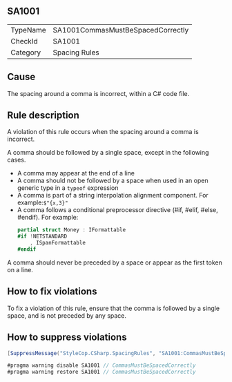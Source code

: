 ﻿## SA1001

<table>
<tr>
  <td>TypeName</td>
  <td>SA1001CommasMustBeSpacedCorrectly</td>
</tr>
<tr>
  <td>CheckId</td>
  <td>SA1001</td>
</tr>
<tr>
  <td>Category</td>
  <td>Spacing Rules</td>
</tr>
</table>

## Cause

The spacing around a comma is incorrect, within a C# code file.

## Rule description

A violation of this rule occurs when the spacing around a comma is incorrect.

A comma should be followed by a single space, except in the following cases.

* A comma may appear at the end of a line
* A comma should not be followed by a space when used in an open generic type in a `typeof` expression
* A comma is part of a string interpolation alignment component. For example:`$"{x,3}"`
* A comma follows a conditional preprocessor directive (#if, #elif, #else, #endif). For example:
  ```csharp
  partial struct Money : IFormattable
  #if !NETSTANDARD
      , ISpanFormattable
  #endif
  ```

A comma should never be preceded by a space or appear as the first token on a line.

## How to fix violations

To fix a violation of this rule, ensure that the comma is followed by a single space, and is not preceded by any space.

## How to suppress violations

```csharp
[SuppressMessage("StyleCop.CSharp.SpacingRules", "SA1001:CommasMustBeSpacedCorrectly", Justification = "Reviewed.")]
```

```csharp
#pragma warning disable SA1001 // CommasMustBeSpacedCorrectly
#pragma warning restore SA1001 // CommasMustBeSpacedCorrectly
```
